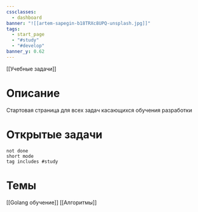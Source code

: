 ```yaml
---
cssclasses:
  - dashboard
banner: "![[artem-sapegin-b18TRXc8UPQ-unsplash.jpg]]"
tags:
  - start_page
  - "#study"
  - "#develop"
banner_y: 0.62
---
```

[[Учебные задачи]]
# Описание
Стартовая страница для всех задач касающихся обучения разработки

# Открытые задачи
```tasks
not done
short mode
tag includes #study
```

# Темы
[[Golang обучение]]
[[Алгоритмы]]